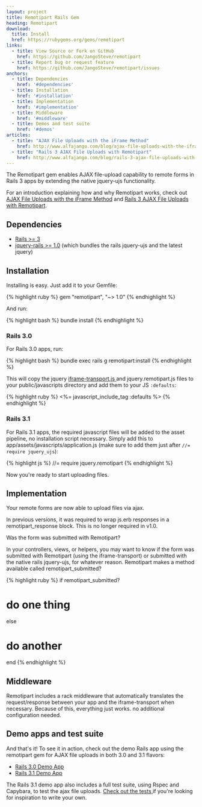 ```yaml
---
layout: project
title: Remotipart Rails Gem
heading: Remotipart
download:
  title: Install
  href: https://rubygems.org/gems/remotipart
links:
  - title: View Source or Fork on GitHub
    href: https://github.com/JangoSteve/remotipart
  - title: Report bug or request feature
    href: https://github.com/JangoSteve/remotipart/issues
anchors:
  - title: Dependencies
    href: '#dependencies'
  - title: Installation
    href: '#installation'
  - title: Implementation
    href: '#implementation'
  - title: Middleware
    href: '#middleware'
  - title: Demos and test suite
    href: '#demos'
articles:
  - title: "AJAX File Uploads with the iFrame Method"
    href: http://www.alfajango.com/blog/ajax-file-uploads-with-the-iframe-method/
  - title: "Rails 3 AJAX File Uploads with Remotipart"
    href: http://www.alfajango.com/blog/rails-3-ajax-file-uploads-with-remotipart/
---
```


The Remotipart gem enables AJAX file-upload capability to remote forms in Rails 3 apps by extending the native jquery-ujs functionality.

For an introduction explaining how and why Remotipart works, check out [AJAX File Uploads with the iFrame Method](http://www.alfajango.com/blog/ajax-file-uploads-with-the-iframe-method/) and [Rails 3 AJAX File Uploads with Remotipart](http://www.alfajango.com/blog/rails-3-ajax-file-uploads-with-remotipart/).

<span id="dependencies"></span>

## Dependencies

* [Rails &gt;= 3](https://rubygems.org/gems/rails)
* [jquery-rails &gt;= 1.0](https://rubygems.org/gems/jquery-rails) (which bundles the rails jquery-ujs and the latest jquery)

<span id="installation"></span>

## Installation

Installing is easy. Just add it to your Gemfile:

{% highlight ruby %}
gem "remotipart", "~> 1.0"
{% endhighlight %}

And run:

{% highlight bash %}
bundle install
{% endhighlight %}

### Rails 3.0

For Rails 3.0 apps, run:

{% highlight bash %}
bundle exec rails g remotipart:install
{% endhighlight %}

This will copy the jquery [ iframe-transport.js ](http://cmlenz.github.com/jquery-iframe-transport/) and jquery.remotipart.js files to your public/javascripts directory and add them to your JS `:defaults`:

{% highlight ruby %}
<%= javascript_include_tag :defaults %>
{% endhighlight %}

### Rails 3.1

For Rails 3.1 apps, the required javascript files will be added to the asset pipeline, no installation script necessary. Simply add this to app/assets/javascripts/application.js (make sure to add them just after `//= require jquery_ujs`):

{% highlight js %}
//= require jquery.remotipart
{% endhighlight %}

Now you're ready to start uploading files.

<span id="implementation"></span>

## Implementation

Your remote forms are now able to upload files via ajax.

In previous versions, it was required to wrap js.erb responses in a remotipart_response block. This is no longer required in v1.0.

Was the form was submitted with Remotipart?

In your controllers, views, or helpers, you may want to know if the form was submitted with Remotipart (using the iframe-transport) or submitted with the native rails jquery-ujs, for whatever reason. Remotipart makes a method available called remotipart_submitted?

{% highlight ruby %}
if remotipart_submitted?
  # do one thing
else
  # do another
end
{% endhighlight %}

<span id="middleware"></span>

## Middleware

Remotipart includes a rack middleware that automatically translates the request/response between your app and the iframe-transport when necessary. Because of this, everything just works. no additional configuration needed.

<span id="demos"></span>

## Demo apps and test suite

And that's it! To see it in action, check out the demo Rails app using the remotipart gem for AJAX file uploads in both 3.0 and 3.1 flavors:

* [ Rails 3.0 Demo App ](https://github.com/JangoSteve/Rails-jQuery-Demo/tree/remotipart-rails-3-0)
* [ Rails 3.1 Demo App ](https://github.com/JangoSteve/Rails-jQuery-Demo/tree/remotipart)

The Rails 3.1 demo app also includes a full test suite, using Rspec and Capybara, to test the ajax file uploads. [ Check out the tests ](https://github.com/JangoSteve/Rails-jQuery-Demo/blob/remotipart/spec/integration/comments_spec.rb#L61-238) if you're looking for inspiration to write your own.
